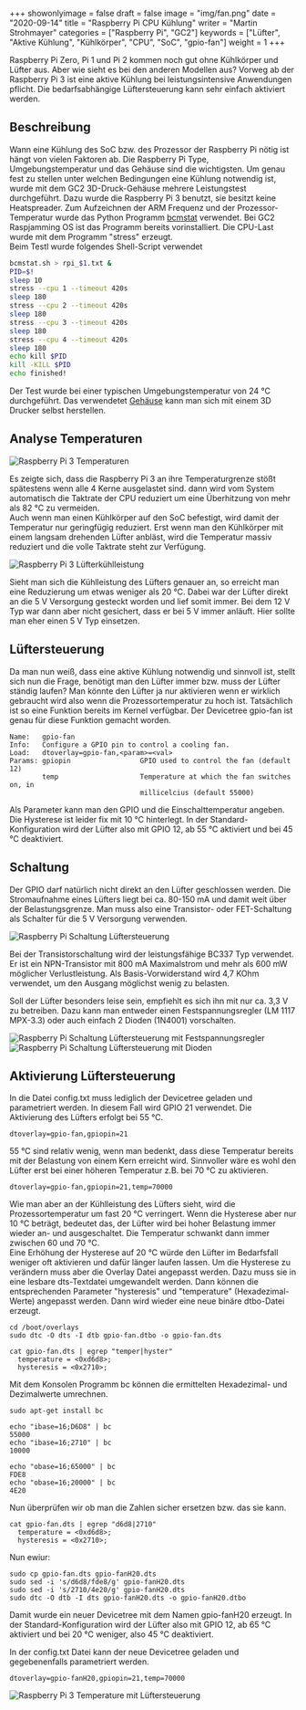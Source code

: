 +++
showonlyimage = false
draft = false
image = "img/fan.png"
date = "2020-09-14"
title = "Raspberry Pi CPU Kühlung"
writer = "Martin Strohmayer"
categories = ["Raspberry Pi", "GC2"]
keywords = ["Lüfter", "Aktive Kühlung", "Kühlkörper", "CPU", "SoC", "gpio-fan"]
weight = 1
+++

Raspberry Pi Zero, Pi 1 und Pi 2 kommen noch gut ohne Kühlkörper und Lüfter aus. Aber wie sieht es bei den anderen Modellen aus? Vorweg ab der Raspberry Pi 3 ist eine aktive Kühlung bei leistungsintensive Anwendungen pflicht. Die bedarfsabhängige Lüftersteuerung kann sehr einfach aktiviert werden. 
<!--more-->

## Beschreibung ##

Wann eine Kühlung des SoC bzw. des Prozessor der Raspberry Pi nötig ist hängt von vielen Faktoren ab. Die Raspberry Pi Type, Umgebungstemperatur und das Gehäuse sind die wichtigsten. Um genau fest zu stellen unter welchen Bedingungen eine Kühlung notwendig ist, wurde mit dem GC2 3D-Druck-Gehäuse mehrere Leistungstest durchgeführt. Dazu wurde die Raspberry Pi 3 benutzt, sie besitzt keine Heatspreader. Zum Aufzeichnen der ARM Frequenz und der Prozessor-Temperatur wurde das Python Programm [bcmstat](https://github.com/MilhouseVH/bcmstat) verwendet. Bei GC2 Raspjamming OS ist das Programm bereits vorinstalliert. Die CPU-Last wurde mit dem Programm "stress" erzeugt.  
Beim Testl wurde folgendes Shell-Script verwendet

```bash
bcmstat.sh > rpi_$1.txt &
PID=$!
sleep 10
stress --cpu 1 --timeout 420s
sleep 180
stress --cpu 2 --timeout 420s
sleep 180
stress --cpu 3 --timeout 420s
sleep 180
stress --cpu 4 --timeout 420s
sleep 180
echo kill $PID
kill -KILL $PID
echo finished!
```

Der Test wurde bei einer typischen Umgebungstemperatur von 24 °C durchgeführt. Das verwendetet [Gehäuse](https://www.thingiverse.com/thing:559858) kann man sich mit einem 3D Drucker selbst herstellen.

## Analyse Temperaturen

![Raspberry Pi 3 Temperaturen](../../img/RPI3B_cooling.png)

Es zeigte sich, dass die Raspberry Pi 3 an ihre Temperaturgrenze stößt spätestens wenn alle 4 Kerne ausgelastet sind. dann wird vom System automatisch die Taktrate der CPU reduziert um eine Überhitzung von mehr als 82 °C zu vermeiden.  
Auch wenn man einen Kühlkörper auf den SoC befestigt, wird damit der Temperatur nur geringfügig reduziert. Erst wenn man den Kühlkörper mit einem langsam drehenden Lüfter anbläst, wird die Temperatur massiv reduziert und die volle Taktrate steht zur Verfügung.
 
![Raspberry Pi 3 Lüfterkühlleistung](../../img/RPI3B_cooling_fan_power.png)

Sieht man sich die Kühlleistung des Lüfters genauer an, so erreicht man eine Reduzierung um etwas weniger als 20 °C. Dabei war der Lüfter direkt an die 5 V Versorgung gesteckt worden und lief somit immer. Bei dem 12 V Typ war dann aber nicht gesichert, dass er bei 5 V immer anläuft. Hier sollte man eher einen 5 V Typ einsetzen.  

## Lüftersteuerung

Da man nun weiß, dass eine aktive Kühlung notwendig und sinnvoll ist, stellt sich nun die Frage, benötigt man den Lüfter immer bzw. muss der Lüfter ständig laufen?
Man könnte den Lüfter ja nur aktivieren wenn er wirklich gebraucht wird also wenn die Prozessortemperatur zu hoch ist. Tatsächlich ist so eine Funktion bereits im Kernel verfügbar. Der Devicetree gpio-fan ist genau für diese Funktion gemacht worden. 

```
Name:   gpio-fan
Info:   Configure a GPIO pin to control a cooling fan.
Load:   dtoverlay=gpio-fan,<param>=<val>
Params: gpiopin                 GPIO used to control the fan (default 12)
        temp                    Temperature at which the fan switches on, in
                                millicelcius (default 55000)
``` 

Als Parameter kann man den GPIO und die Einschalttemperatur angeben. Die Hysterese ist leider fix mit 10 °C hinterlegt.
In der Standard-Konfiguration wird der Lüfter also mit GPIO 12, ab 55 °C aktiviert und bei 45 °C deaktiviert. 

## Schaltung ##

Der GPIO darf natürlich nicht direkt an den Lüfter geschlossen werden. Die Stromaufnahme eines Lüfters liegt bei ca. 80-150 mA und damit weit über der Belastungsgrenze. Man muss also eine Transistor- oder FET-Schaltung als Schalter für die 5 V Versorgung verwenden. 

![Raspberry Pi Schaltung Lüftersteuerung](../../img/gpio-fan_5v_Steckplatine.png)

Bei der Transistorschaltung wird der leistungsfähige BC337 Typ verwendet. Er ist ein NPN-Transistor mit 800 mA Maximalstrom und mehr als 600 mW möglicher Verlustleistung. Als Basis-Vorwiderstand wird 4,7 KOhm verwendet, um den Ausgang möglichst wenig zu belasten.  

Soll der Lüfter besonders leise sein, empfiehlt es sich ihn mit nur ca. 3,3 V zu betreiben. Dazu kann man entweder einen Festspannungsregler (LM 1117 MPX-3.3) oder auch einfach 2 Dioden (1N4001) vorschalten.

![Raspberry Pi Schaltung Lüftersteuerung mit Festspannungsregler](../../img/gpio-fan_ldo_Steckplatine.png)
![Raspberry Pi Schaltung Lüftersteuerung mit Dioden](../../img/gpio-fan_diode_Steckplatine.png)


## Aktivierung Lüftersteuerung


In die Datei config.txt muss lediglich der Devicetree geladen und parametriert werden. In diesem Fall wird GPIO 21 verwendet. Die Aktivierung des Lüfters erfolgt bei 55 °C.

```
dtoverlay=gpio-fan,gpiopin=21
```

55 °C sind relativ wenig, wenn man bedenkt, dass diese Temperatur bereits mit der Belastung von einem Kern erreicht wird. Sinnvoller wäre es wohl den Lüfter erst bei einer höheren Temperatur z.B. bei 70 °C zu aktivieren. 

```
dtoverlay=gpio-fan,gpiopin=21,temp=70000
```

Wie man aber an der Kühlleistung des Lüfters sieht, wird die Prozessortemperatur um fast 20 °C verringert. Wenn die Hysterese aber nur 10 °C beträgt, bedeutet das, der Lüfter wird bei hoher Belastung immer wieder an- und ausgeschaltet. Die Temperatur schwankt dann immer zwischen 60 und 70 °C.  
Eine Erhöhung der Hysterese auf 20 °C würde den Lüfter im Bedarfsfall weniger oft aktivieren und dafür länger laufen lassen. Um die Hysterese zu verändern muss aber die Overlay Datei angepasst werden. Dazu muss sie in eine lesbare dts-Textdatei umgewandelt werden. Dann können die entsprechenden Parameter "hysteresis" und "temperature" (Hexadezimal-Werte) angepasst werden. Dann wird wieder eine neue binäre dtbo-Datei erzeugt.



```
cd /boot/overlays
sudo dtc -O dts -I dtb gpio-fan.dtbo -o gpio-fan.dts
```

```
cat gpio-fan.dts | egrep "temper|hyster"
  temperature = <0xd6d8>;
  hysteresis = <0x2710>;
```

Mit dem Konsolen Programm bc können die ermittelten Hexadezimal- und Dezimalwerte umrechnen.

```
sudo apt-get install bc
```

```
echo "ibase=16;D6D8" | bc
55000
echo "ibase=16;2710" | bc
10000

echo "obase=16;65000" | bc
FDE8
echo "obase=16;20000" | bc
4E20
```

Nun überprüfen wir ob man die Zahlen sicher ersetzen bzw. das sie kann.
```
cat gpio-fan.dts | egrep "d6d8|2710"
  temperature = <0xd6d8>;
  hysteresis = <0x2710>;
```

Nun ewiur:
```
sudo cp gpio-fan.dts gpio-fanH20.dts
sudo sed -i 's/d6d8/fde8/g' gpio-fanH20.dts
sudo sed -i 's/2710/4e20/g' gpio-fanH20.dts
sudo dtc -O dtb -I dts gpio-fanH20.dts -o gpio-fanH20.dtbo
```

Damit wurde ein neuer Devicetree mit dem Namen gpio-fanH20 erzeugt. In der Standard-Konfiguration wird der Lüfter also mit GPIO 12, ab 65 °C aktiviert und bei 20 °C weniger, also 45 °C deaktiviert.  

In der config.txt Datei kann der neue Devicetree geladen und gegebenenfalls parametriert werden.

```
dtoverlay=gpio-fanH20,gpiopin=21,temp=70000
```  


![Raspberry Pi 3 Temperature mit Lüftersteuerung](../../img/RPI3B_cooling_fan.png)


